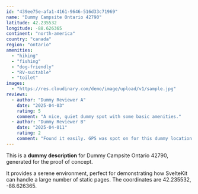 ```yaml
---
id: "439ee75e-afa1-4161-9646-516d33c71969"
name: "Dummy Campsite Ontario 42790"
latitude: 42.235532
longitude: -88.626365
continent: "north-america"
country: "canada"
region: "ontario"
amenities:
  - "hiking"
  - "fishing"
  - "dog-friendly"
  - "RV-suitable"
  - "toilet"
images:
  - "https://res.cloudinary.com/demo/image/upload/v1/sample.jpg"
reviews:
  - author: "Dummy Reviewer A"
    date: "2025-04-03"
    rating: 5
    comment: "A nice, quiet dummy spot with some basic amenities."
  - author: "Dummy Reviewer B"
    date: "2025-04-011"
    rating: 2
    comment: "Found it easily. GPS was spot on for this dummy location."
---
```


This is a **dummy description** for Dummy Campsite Ontario 42790, generated for the proof of concept.

It provides a serene environment, perfect for demonstrating how SvelteKit can handle a large number of static pages. The coordinates are 42.235532, -88.626365.
